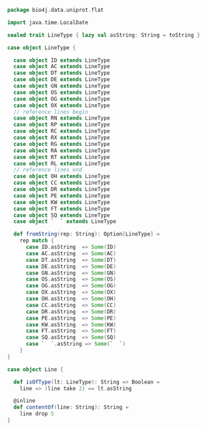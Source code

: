 
```scala
package bio4j.data.uniprot.flat

import java.time.LocalDate

sealed trait LineType { lazy val asString: String = toString }

case object LineType {

  case object ID extends LineType
  case object AC extends LineType
  case object DT extends LineType
  case object DE extends LineType
  case object GN extends LineType
  case object OS extends LineType
  case object OG extends LineType
  case object OX extends LineType
  // reference lines begin
  case object RN extends LineType
  case object RP extends LineType
  case object RC extends LineType
  case object RX extends LineType
  case object RG extends LineType
  case object RA extends LineType
  case object RT extends LineType
  case object RL extends LineType
  // reference lines end
  case object OH extends LineType
  case object CC extends LineType
  case object DR extends LineType
  case object PE extends LineType
  case object KW extends LineType
  case object FT extends LineType
  case object SQ extends LineType
  case object `  ` extends LineType

  def fromString(rep: String): Option[LineType] =
    rep match {
      case ID.asString  => Some(ID)
      case AC.asString  => Some(AC)
      case DT.asString  => Some(DT)
      case DE.asString  => Some(DE)
      case GN.asString  => Some(GN)
      case OS.asString  => Some(OS)
      case OG.asString  => Some(OG)
      case OX.asString  => Some(OX)
      case OH.asString  => Some(OH)
      case CC.asString  => Some(CC)
      case DR.asString  => Some(DR)
      case PE.asString  => Some(PE)
      case KW.asString  => Some(KW)
      case FT.asString  => Some(FT)
      case SQ.asString  => Some(SQ)
      case `  `.asString => Some(`  `)
    }
}

case object Line {

  def isOfType(lt: LineType): String => Boolean =
    line => (line take 2) == lt.asString

  @inline
  def contentOf(line: String): String =
    line drop 5
}

```




[test/scala/LineParsingSpeed.scala]: ../../../test/scala/LineParsingSpeed.scala.md
[test/scala/lines.scala]: ../../../test/scala/lines.scala.md
[test/scala/testData.scala]: ../../../test/scala/testData.scala.md
[test/scala/FlatFileEntry.scala]: ../../../test/scala/FlatFileEntry.scala.md
[test/scala/EntryParsingSpeed.scala]: ../../../test/scala/EntryParsingSpeed.scala.md
[test/scala/FileReadSpeed.scala]: ../../../test/scala/FileReadSpeed.scala.md
[test/scala/SeqOps.scala]: ../../../test/scala/SeqOps.scala.md
[main/scala/entry.scala]: ../entry.scala.md
[main/scala/flat/SequenceData.scala]: SequenceData.scala.md
[main/scala/flat/KW.scala]: KW.scala.md
[main/scala/flat/ID.scala]: ID.scala.md
[main/scala/flat/RC.scala]: RC.scala.md
[main/scala/flat/DT.scala]: DT.scala.md
[main/scala/flat/Entry.scala]: Entry.scala.md
[main/scala/flat/GN.scala]: GN.scala.md
[main/scala/flat/parsers.scala]: parsers.scala.md
[main/scala/flat/RG.scala]: RG.scala.md
[main/scala/flat/DR.scala]: DR.scala.md
[main/scala/flat/OG.scala]: OG.scala.md
[main/scala/flat/RL.scala]: RL.scala.md
[main/scala/flat/SQ.scala]: SQ.scala.md
[main/scala/flat/PE.scala]: PE.scala.md
[main/scala/flat/OS.scala]: OS.scala.md
[main/scala/flat/CC.scala]: CC.scala.md
[main/scala/flat/OX.scala]: OX.scala.md
[main/scala/flat/OH.scala]: OH.scala.md
[main/scala/flat/RN.scala]: RN.scala.md
[main/scala/flat/DE.scala]: DE.scala.md
[main/scala/flat/RA.scala]: RA.scala.md
[main/scala/flat/RX.scala]: RX.scala.md
[main/scala/flat/FT.scala]: FT.scala.md
[main/scala/flat/AC.scala]: AC.scala.md
[main/scala/flat/RP.scala]: RP.scala.md
[main/scala/flat/lineTypes.scala]: lineTypes.scala.md
[main/scala/flat/RT.scala]: RT.scala.md
[main/scala/seqOps.scala]: ../seqOps.scala.md
